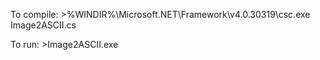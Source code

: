 To compile: >%WINDIR%\Microsoft.NET\Framework\v4.0.30319\csc.exe Image2ASCII.cs

To run: >Image2ASCII.exe